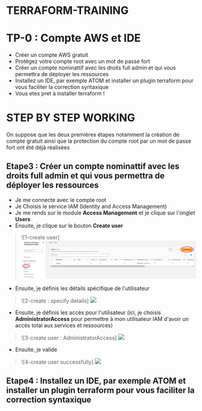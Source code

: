 # TERRAFORM-TRAINING

# TP-0 : Compte AWS et IDE

- Créer un compte AWS gratuit
- Protégez votre compte root avec un mot de passe fort
- Créer un compte nominattif avec les droits full admin et qui vous permettra de déployer les ressources
- Installez un IDE, par exemple ATOM et installer un plugin terraform pour vous faciliter la correction syntaxique
- Vous etes pret à installer terraform !

# STEP BY STEP WORKING

On suppose que les deux premières étapes notamment la création de compte gratuit ainsi que la protection du compte root par un mot de passe fort ont été déjà réalisées

## Etape3 : Créer un compte nominattif avec les droits full admin et qui vous permettra de déployer les ressources
- Je me connecte avec le compte root
- Je Choisis le service IAM (Identity and Access Management)
- Je me rends sur le module **Access Management** et je clique sur l'onglet **Users**
- Ensuite, je clique sur le bouton **Create user** 
> ![1-create user] ![](./images/create-user.jpg)

- Ensuite, je définis les détails spécifique de l'utilisateur
> ![2-create : specify details] ![](./images/specify-details.jpeg)

- Ensuite, je définis les accès pour l'utilisateur (ici, je choisis **AdministratorAccess** pour permettre à mon utilisateur IAM d'avoir un accès total aux services et ressources)
> ![3-create user : AdministratorAccess] ![](./images/AdministratorAccess.jpeg)

- Ensuite, je valide 
> ![4-create user successfully] ![](./images/successfull.jpeg)


## Etape4 : Installez un IDE, par exemple ATOM et installer un plugin terraform pour vous faciliter la correction syntaxique
